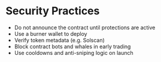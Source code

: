 # Security Practices

- Do not announce the contract until protections are active
- Use a burner wallet to deploy
- Verify token metadata (e.g. Solscan)
- Block contract bots and whales in early trading
- Use cooldowns and anti-sniping logic on launch
